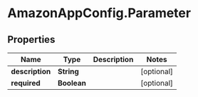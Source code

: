 # AmazonAppConfig.Parameter

## Properties

Name | Type | Description | Notes
------------ | ------------- | ------------- | -------------
**description** | **String** |  | [optional] 
**required** | **Boolean** |  | [optional] 



